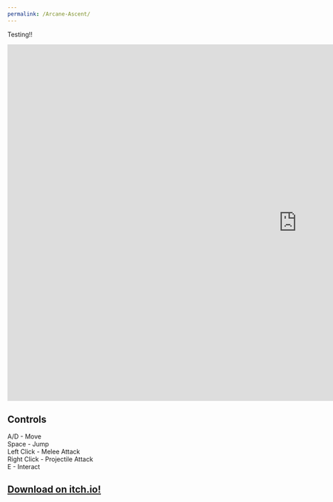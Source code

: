 ```yaml
---
permalink: /Arcane-Ascent/
---
```


Testing!!
<iframe src="https://banrescoding.github.io/Portfolio/Games/ArcaneAscent/" align="center" name="Arcane Ascent" style="height:800px;width:1300px;border:none;" title="Arcane Ascent"></iframe>

## Controls

A/D - Move  
Space - Jump  
Left Click - Melee Attack  
Right Click - Projectile Attack  
E - Interact  

## [Download on itch.io!](https://banres.itch.io/arcane-ascent)
